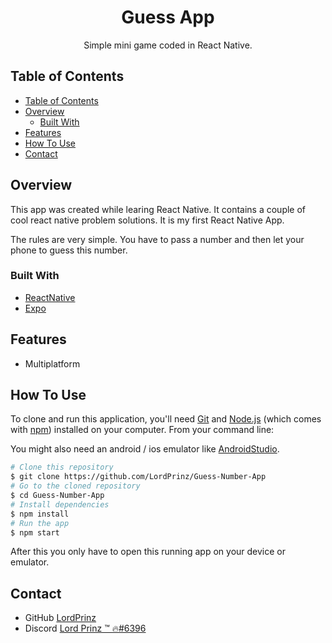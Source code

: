 <h1 align="center">Guess App</h1>

<div align="center">
  Simple mini game coded in React Native.
</div>

<!-- TABLE OF CONTENTS -->

## Table of Contents

- [Table of Contents](#table-of-contents)
- [Overview](#overview)
  - [Built With](#built-with)
- [Features](#features)
- [How To Use](#how-to-use)
- [Contact](#contact)

<!-- OVERVIEW -->

## Overview

This app was created while learing React Native. It contains a couple of cool react native problem solutions. It is my first React Native App.

The rules are very simple. You have to pass a number and then let your phone to guess this number.

### Built With

<!-- This section should list any major frameworks that you built your project using. Here are a few examples.-->

- [ReactNative](https://reactnative.dev/)
- [Expo](https://expo.dev/)

## Features

<!-- List the features of your application or follow the template. Don't share the figma file here :) -->

- Multiplatform

## How To Use

<!-- Example: -->

To clone and run this application, you'll need [Git](https://git-scm.com) and [Node.js](https://nodejs.org/en/download/) (which comes with [npm](http://npmjs.com)) installed on your computer. From your command line:

You might also need an android / ios emulator like [AndroidStudio]("https://developer.android.com/studio").

```bash
# Clone this repository
$ git clone https://github.com/LordPrinz/Guess-Number-App
# Go to the cloned repository
$ cd Guess-Number-App
# Install dependencies
$ npm install
# Run the app
$ npm start
```

After this you only have to open this running app on your device or emulator.

## Contact

- GitHub [LordPrinz](https://github.com/LordPrinz)
- Discord [<c2>Lord Prinz ™ 🔥#6396](https://discord.com/users/520676533279522817)
